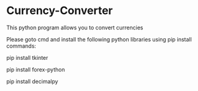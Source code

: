 # Currency-Converter
This python program allows you to convert currencies

Please goto cmd and install the following python libraries using pip install commands:

pip install tkinter

pip install forex-python

pip install decimalpy
